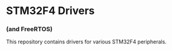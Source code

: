 # STM32F4 Drivers
### (and FreeRTOS)

This repository contains drivers for various STM32F4 peripherals.


